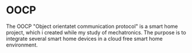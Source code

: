 # OOCP
The OOCP "Object orientatet communication protocol"
is a smart home project, which i created while my study 
of mechatronics.
The purpose is to integrate several smart home devices
in a cloud free smart home environment.
